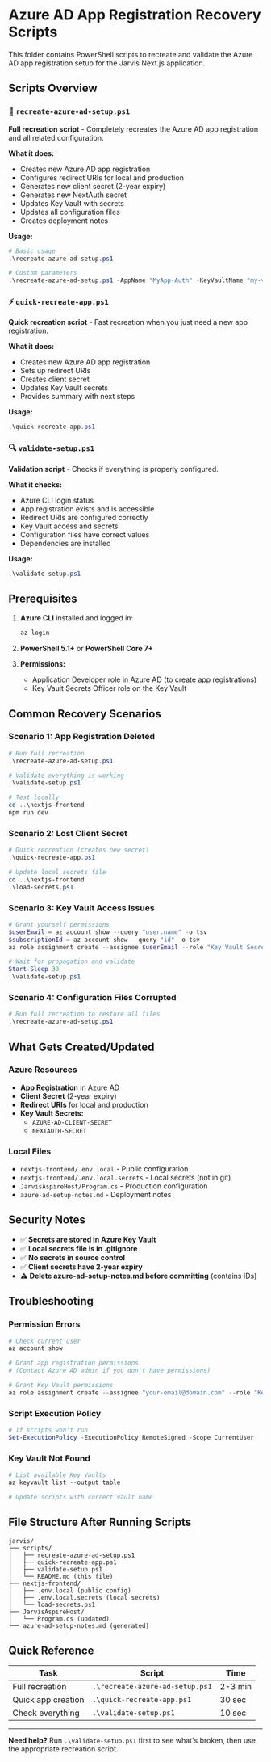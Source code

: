 # Azure AD App Registration Recovery Scripts

This folder contains PowerShell scripts to recreate and validate the Azure AD app registration setup for the Jarvis Next.js application.

## Scripts Overview

### 🔄 `recreate-azure-ad-setup.ps1`
**Full recreation script** - Completely recreates the Azure AD app registration and all related configuration.

**What it does:**
- Creates new Azure AD app registration
- Configures redirect URIs for local and production
- Generates new client secret (2-year expiry)
- Generates new NextAuth secret
- Updates Key Vault with secrets
- Updates all configuration files
- Creates deployment notes

**Usage:**
```powershell
# Basic usage
.\recreate-azure-ad-setup.ps1

# Custom parameters
.\recreate-azure-ad-setup.ps1 -AppName "MyApp-Auth" -KeyVaultName "my-vault"
```

### ⚡ `quick-recreate-app.ps1`
**Quick recreation script** - Fast recreation when you just need a new app registration.

**What it does:**
- Creates new Azure AD app registration
- Sets up redirect URIs
- Creates client secret
- Updates Key Vault secrets
- Provides summary with next steps

**Usage:**
```powershell
.\quick-recreate-app.ps1
```

### 🔍 `validate-setup.ps1`
**Validation script** - Checks if everything is properly configured.

**What it checks:**
- Azure CLI login status
- App registration exists and is accessible
- Redirect URIs are configured correctly
- Key Vault access and secrets
- Configuration files have correct values
- Dependencies are installed

**Usage:**
```powershell
.\validate-setup.ps1
```

## Prerequisites

1. **Azure CLI** installed and logged in:
   ```powershell
   az login
   ```

2. **PowerShell 5.1+** or **PowerShell Core 7+**

3. **Permissions:**
   - Application Developer role in Azure AD (to create app registrations)
   - Key Vault Secrets Officer role on the Key Vault

## Common Recovery Scenarios

### Scenario 1: App Registration Deleted
```powershell
# Run full recreation
.\recreate-azure-ad-setup.ps1

# Validate everything is working
.\validate-setup.ps1

# Test locally
cd ..\nextjs-frontend
npm run dev
```

### Scenario 2: Lost Client Secret
```powershell
# Quick recreation (creates new secret)
.\quick-recreate-app.ps1

# Update local secrets file
cd ..\nextjs-frontend
.\load-secrets.ps1
```

### Scenario 3: Key Vault Access Issues
```powershell
# Grant yourself permissions
$userEmail = az account show --query "user.name" -o tsv
$subscriptionId = az account show --query "id" -o tsv
az role assignment create --assignee $userEmail --role "Key Vault Secrets Officer" --scope "/subscriptions/$subscriptionId/resourceGroups/rg-dev/providers/Microsoft.KeyVault/vaults/secrets-3kktkazybj2b2"

# Wait for propagation and validate
Start-Sleep 30
.\validate-setup.ps1
```

### Scenario 4: Configuration Files Corrupted
```powershell
# Run full recreation to restore all files
.\recreate-azure-ad-setup.ps1
```

## What Gets Created/Updated

### Azure Resources
- **App Registration** in Azure AD
- **Client Secret** (2-year expiry)
- **Redirect URIs** for local and production
- **Key Vault Secrets:**
  - `AZURE-AD-CLIENT-SECRET`
  - `NEXTAUTH-SECRET`

### Local Files
- `nextjs-frontend/.env.local` - Public configuration
- `nextjs-frontend/.env.local.secrets` - Local secrets (not in git)
- `JarvisAspireHost/Program.cs` - Production configuration
- `azure-ad-setup-notes.md` - Deployment notes

## Security Notes

- ✅ **Secrets are stored in Azure Key Vault**
- ✅ **Local secrets file is in .gitignore**
- ✅ **No secrets in source control**
- ✅ **Client secrets have 2-year expiry**
- ⚠️ **Delete azure-ad-setup-notes.md before committing** (contains IDs)

## Troubleshooting

### Permission Errors
```powershell
# Check current user
az account show

# Grant app registration permissions
# (Contact Azure AD admin if you don't have permissions)

# Grant Key Vault permissions
az role assignment create --assignee "your-email@domain.com" --role "Key Vault Secrets Officer" --scope "/subscriptions/SUB-ID/resourceGroups/rg-dev/providers/Microsoft.KeyVault/vaults/VAULT-NAME"
```

### Script Execution Policy
```powershell
# If scripts won't run
Set-ExecutionPolicy -ExecutionPolicy RemoteSigned -Scope CurrentUser
```

### Key Vault Not Found
```powershell
# List available Key Vaults
az keyvault list --output table

# Update scripts with correct vault name
```

## File Structure After Running Scripts

```
jarvis/
├── scripts/
│   ├── recreate-azure-ad-setup.ps1
│   ├── quick-recreate-app.ps1
│   ├── validate-setup.ps1
│   └── README.md (this file)
├── nextjs-frontend/
│   ├── .env.local (public config)
│   ├── .env.local.secrets (local secrets)
│   └── load-secrets.ps1
├── JarvisAspireHost/
│   └── Program.cs (updated)
└── azure-ad-setup-notes.md (generated)
```

## Quick Reference

| Task | Script | Time |
|------|--------|------|
| Full recreation | `.\recreate-azure-ad-setup.ps1` | 2-3 min |
| Quick app creation | `.\quick-recreate-app.ps1` | 30 sec |
| Check everything | `.\validate-setup.ps1` | 10 sec |

---

**Need help?** Run `.\validate-setup.ps1` first to see what's broken, then use the appropriate recreation script.
